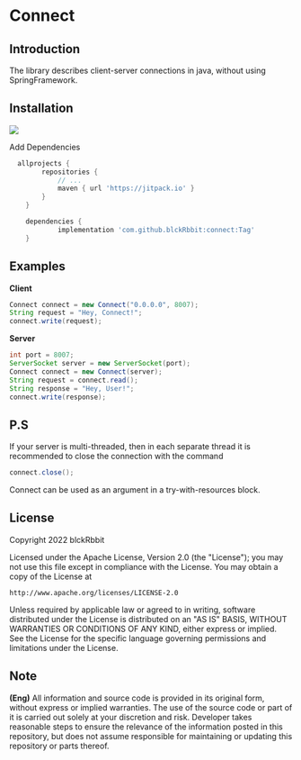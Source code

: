 # Сonnect

## Introduction

The library describes client-server connections in java, without using SpringFramework.

## Installation

[![](https://jitpack.io/v/blckRbbit/connect.svg)](https://jitpack.io/#blckRbbit/connect)

Add Dependencies

```groovy
  allprojects {
        repositories {
            // ...
            maven { url 'https://jitpack.io' }
        }
    }

    dependencies {
	        implementation 'com.github.blckRbbit:connect:Tag'
	}
```

## Examples

**Client**

```java
Connect connect = new Connect("0.0.0.0", 8007);
String request = "Hey, Connect!";
connect.write(request);
```


**Server**

```java
int port = 8007;
ServerSocket server = new ServerSocket(port);
Connect connect = new Connect(server);
String request = connect.read();
String response = "Hey, User!";
connect.write(response);
```

## P.S


If your server is multi-threaded, then in each separate thread it is recommended to close the connection with the command

```java
connect.close();
```

Connect can be used as an argument in a try-with-resources block.

## License

Copyright 2022 blckRbbit

Licensed under the Apache License, Version 2.0 (the "License");
you may not use this file except in compliance with the License.
You may obtain a copy of the License at

    http://www.apache.org/licenses/LICENSE-2.0

Unless required by applicable law or agreed to in writing, software
distributed under the License is distributed on an "AS IS" BASIS,
WITHOUT WARRANTIES OR CONDITIONS OF ANY KIND, either express or implied.
See the License for the specific language governing permissions and
limitations under the License.

## Note

**(Eng)**
All information and source code is provided in its original form,
without express or implied warranties. The use of the source code or part of it is carried out
solely at your discretion and risk. Developer takes reasonable steps to
ensure the relevance of the information posted in this repository, but does not assume
responsible for maintaining or updating this repository or parts thereof.